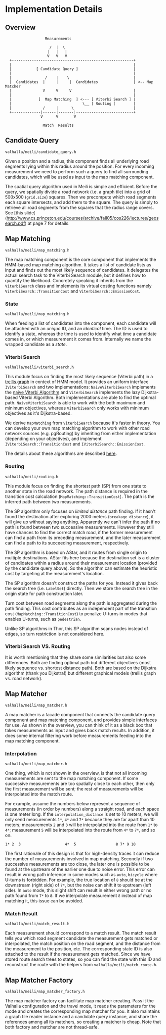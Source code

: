 # Implementation Details

## Overview

```
                  Measurements

                    /  |  \
                   |   |   |
                   V   V   V
  +-------------------------------------------------------+
  |                                                       |
  |           [ Candidate Query ]                         |
  |                                                       |
  |               /    |    \                             |
  |  Candidates  |     |     |  Candidates                | <-- Map Matcher
  |              V     V     V                            |
  |                                                       |
  |            [  Map Matching  ] <--- [ Viterbi Search ] |
  |                                \__ [ Routing ]        |
  |              /     |      \                           |
  +-------------|------|-------|--------------------------+
                V      V       V

                 Match  Results
```

## Candidate Query
`valhalla/meili/candidate_query.h`

Given a position and a radius, this component finds all underlying
road segments lying within this radius around the position. For every
incoming measurement we need to perform such a query to find all
surrounding candidates, which will be used as input to the map
matching component.

The spatial query algorithm used in Meili is simple and
efficient. Before the query, we spatially divide a road network
(i.e. a graph tile) into a grid of 500x500 (`grid.size`) squares. Then
we precompute which road segments each square intersects, and add them
to the square. The query is simply to retrieve all road segments from
the squares that the radius range covers. See [this slide]
(http://www.cs.princeton.edu/courses/archive/fall05/cos226/lectures/geosearch.pdf)
at page 7 for details.

## Map Matching
`valhalla/meili/map_matching.h`

The map matching component is the core component that implements the
HMM-based map matching algorithm. It takes a list of candidate lists
as input and finds out the most likely sequence of candidates. It
delegates the actual search task to the Viterbi Search module, but it
defines how to quantify the likelihood. Concretely speaking it
inherits from the `ViterbiSearch` class and implements its virtual
costing functions namely `ViterbiSearch::TransitionCost` and
`ViterbiSearch::EmissionCost`.

### State
`valhalla/meili/map_matching.h`

When feeding a list of candidates into the component, each candidate
will be attached with an *unique* ID, and an *identical* time. The ID
is used to identify a state, whereas the time is used to identify what
time a candidate comes in, or which measurement it comes
from. Internally we name the wrapped candidate as a *state*.

### Viterbi Search
`valhalla/meili/viterbi_search.h`

This module focus on finding the most likely sequence (Viterbi path)
in a [trellis graph](https://en.wikipedia.org/wiki/Trellis_(graph)) in
context of HMM model. It provides an uniform interface
`IViterbiSearch` and two implementations: `NaiveViterbiSearch`
implements the
[naive Viterbi Algorithm](https://en.wikipedia.org/wiki/Viterbi_algorithm)
and `ViterbiSearch` implements the lazy Dijkstra-based Viterbi
Algorithm. Both implementations are able to find the optimal
path. `NaiveViterbiSearch` is able to work with the both maximum and
minimum objectives, whereas `ViterbiSearch` only works with minimum
objectives as it's Dijkstra-based.

We derive `MapMatching` from `ViterbiSearch` because it's faster in
theory. You can develop your own map matching algorithm to work with
other road network sources (e.g. pgRouting) by inheriting from either
implementation (depending on your objectives), and implement
`IViterbiSearch::TransitionCost` and `IViterbiSearch::EmissionCost`.

The details about these algorithms are described
[here](https://github.com/valhalla/meili/blob/master/docs/algorithms.md).

### Routing
`valhalla/meili/routing.h`

This module focus on finding the shortest path (SP) from one state to
another state in the road network. The path distance is required in
the transition cost calculation (`MapMatching::TransitionCost`). The
path is the inferred path between two measurements.

The SP algorithm only focuses on *limited distance* path finding. If
it hasn't found the destination after exploring 2000 meters
(`breakage_distance`), it will give up without saying
anything. Apparently we can't infer the path if no path is found
between two successive measurements. However they still have chances
to find the correct match road, if the former measurement can find a
path from its preceding measurement, and the later measurement can
find a path to its succeeding measurement, respectively.

The SP algorithm is based on AStar, and it routes from single origin
to multiple destinations. AStar fits here because the destination set
is a cluster of candidates within a radius around their measurement
location (provided by the candidate query above). So the algorithm can
estimate the heuristic cost by targeting at the measurement's
location.

The SP algorithm doesn't construct the paths for you. Instead it gives
back the search tree (i.e. `LabelSet`) directly. Then we store the
search tree in the origin state for path construction later.

Turn cost between road segments along the path is aggregated during
the path finding. This cost contributes as an independent part of the
transition cost (`MapMatching::TransitionCost`) to penalize U-turns in
modes that enables U-turns, such as `pedestrian`.

Unlike SP algorithms in Thor, this SP algorithm scans nodes instead of
edges, so turn restriction is not considered here.

### Viterbi Search VS. Routing

It is worth mentioning that they share some similarities but also some
differences. Both are finding optimal path but different objectives
(most likely sequence vs. shortest distance path). Both are based on
the Dijkstra algorithm (thank you Dijkstra!) but different graphical
models (trellis graph vs. road network).

## Map Matcher
`valhalla/meili/map_matcher.h`

A map matcher is a facade component that connects the candidate query
component and map matching component, and provides simple interfaces
for use. As shown in the overview, you can think of it as a black box
that takes measurements as input and gives back match results. In
addition, it does some internal filtering work before measurements
feeding into the map matching component.

### Interpolation
`valhalla/meili/map_matcher.h`

One thing, which is not shown in the overview, is that not all
incoming measurements are sent to the map matching component. If some
successive measurements are too spatially close to each other, then
only the first measurement will be sent; the rest of measurements will
be interpolated into the match route.

For example, assume the numbers below represent a sequence of
measurements (in order by numbers) along a straight road, and each
space is one meter long. If the `interpolation_distance` is set to 10
meters, we will only send measurements `1*`, `4*` and `7*` because
they are far apart than 10 meters; measurements `2` and `3` will be
interpolated into the route from `1*` to `4*`; measurement `5` will be
interpolated into the route from `4*` to `7*`, and so on.

```
1* 2  3                    4*  5                  8 7* 9 10
```

The first rationale of this design is that for high-density traces it
can reduce the number of measurements involved in map
matching. Secondly if two successive measurements are too close, the
later one is possible to be found at the upstream of the earlier one
due to noise error. This error can result in wrong path inference in
some modes such as `auto`, `bicycle` where U-turns is forbidden. For
example, the true location of `8` should be at the downstream (right
side) of `7*`, but the noise can shift it to upstream (left side). In
`auto` mode, this slight shift can result in either wrong path or no
path found from `7*` to `8`. If we interpolate measurement `8` instead
of map matching it, this issue can be avoided.

### Match Result
`valhalla/meili/match_result.h`

Each measurement should correspond to a match result. The match result
tells you which road segment candidate the measurement gets matched or
interpolated, the match position on the road segment, and the distance
from the measurement to the position, etc. The corresponding state ID
is also attached to the result if the measurement gets matched. Since
we have stored route search trees to states, so you can find the state
with this ID and reconstruct the route with the helpers from
`valhalla/meili/match_route.h`.

## Map Matcher Factory
`valhalla/meili/map_matcher_factory.h`

The map matcher factory can facilitate map matcher creating. Pass it
the Valhalla configuration and the travel mode, it reads the
parameters for the mode and creates the corresponding map matcher for
you. It also maintains a graph tile reader instance and a candidate
query instance, and share the references among all its matchers, so
creating a matcher is cheap. Note that both factory and matcher are
not thread-safe.
